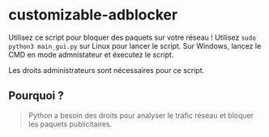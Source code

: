 # customizable-adblocker
Utilisez ce script pour bloquer des paquets sur votre réseau !
Utilisez `sudo python3 main_gui.py` sur Linux pour lancer le script.
Sur Windows, lancez le CMD en mode admnistateur et éxecutez le script.

Les droits administrateurs sont nécessaires pour ce script.
## Pourquoi ?
> Python a besoin des droits pour analyser le trafic réseau et bloquer les paquets publicitaires.

